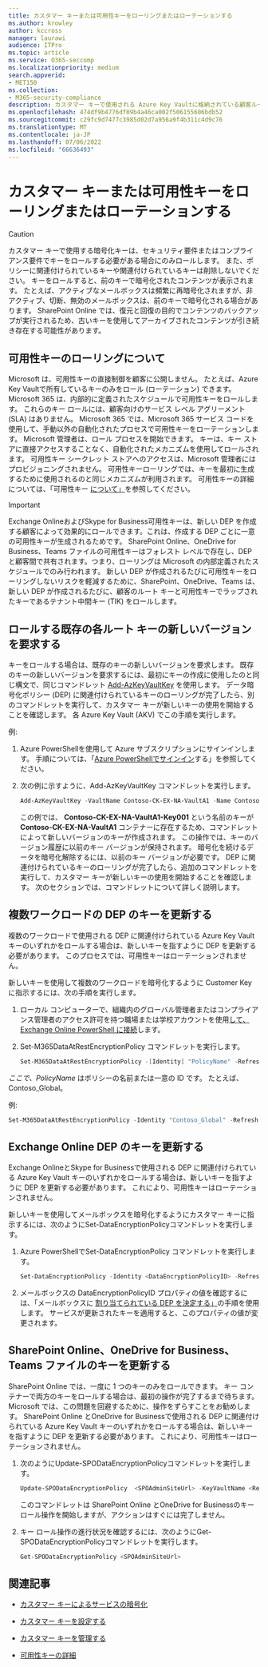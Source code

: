 ```yaml
---
title: カスタマー キーまたは可用性キーをローリングまたはローテーションする
ms.author: krowley
author: kccross
manager: laurawi
audience: ITPro
ms.topic: article
ms.service: O365-seccomp
ms.localizationpriority: medium
search.appverid:
- MET150
ms.collection:
- M365-security-compliance
description: カスタマー キーで使用される Azure Key Vaultに格納されている顧客ルート キーをロールする方法について説明します。 サービスには、Exchange Online、Skype for Business、SharePoint Online、OneDrive for Business、Teams ファイルが含まれます。
ms.openlocfilehash: 474df9b4776df09b4a46ca002f506155606bdb52
ms.sourcegitcommit: c29fc9d7477c3985d02d7a956a9f4b311c4d9c76
ms.translationtype: MT
ms.contentlocale: ja-JP
ms.lasthandoff: 07/06/2022
ms.locfileid: "66636493"
---
```

# <a name="roll-or-rotate-a-customer-key-or-an-availability-key"></a>カスタマー キーまたは可用性キーをローリングまたはローテーションする

> [!CAUTION]
> カスタマー キーで使用する暗号化キーは、セキュリティ要件またはコンプライアンス要件でキーをロールする必要がある場合にのみロールします。 また、ポリシーに関連付けられているキーや関連付けられているキーは削除しないでください。 キーをロールすると、前のキーで暗号化されたコンテンツが表示されます。 たとえば、アクティブなメールボックスは頻繁に再暗号化されますが、非アクティブ、切断、無効のメールボックスは、前のキーで暗号化される場合があります。 SharePoint Online では、復元と回復の目的でコンテンツのバックアップが実行されるため、古いキーを使用してアーカイブされたコンテンツが引き続き存在する可能性があります。

## <a name="about-rolling-the-availability-key"></a>可用性キーのローリングについて

Microsoft は、可用性キーの直接制御を顧客に公開しません。 たとえば、Azure Key Vaultで所有しているキーのみをロール (ローテーション) できます。 Microsoft 365 は、内部的に定義されたスケジュールで可用性キーをロールします。 これらのキー ロールには、顧客向けのサービス レベル アグリーメント (SLA) はありません。 Microsoft 365 では、Microsoft 365 サービス コードを使用して、手動以外の自動化されたプロセスで可用性キーをローテーションします。 Microsoft 管理者は、ロール プロセスを開始できます。 キーは、キー ストアに直接アクセスすることなく、自動化されたメカニズムを使用してロールされます。 可用性キー シークレット ストアへのアクセスは、Microsoft 管理者にはプロビジョニングされません。 可用性キーローリングでは、キーを最初に生成するために使用されるのと同じメカニズムが利用されます。 可用性キーの詳細については、「可用性キー [について」](customer-key-availability-key-understand.md)を参照してください。

> [!IMPORTANT]
> Exchange OnlineおよびSkype for Business可用性キーは、新しい DEP を作成する顧客によって効果的にロールできます。これは、作成する DEP ごとに一意の可用性キーが生成されるためです。 SharePoint Online、OneDrive for Business、Teams ファイルの可用性キーはフォレスト レベルで存在し、DEP と顧客間で共有されます。つまり、ローリングは Microsoft の内部定義されたスケジュールでのみ行われます。 新しい DEP が作成されるたびに可用性キーをローリングしないリスクを軽減するために、SharePoint、OneDrive、Teams は、新しい DEP が作成されるたびに、顧客のルート キーと可用性キーでラップされたキーであるテナント中間キー (TIK) をロールします。

## <a name="request-a-new-version-of-each-existing-root-key-you-want-to-roll"></a>ロールする既存の各ルート キーの新しいバージョンを要求する

キーをロールする場合は、既存のキーの新しいバージョンを要求します。 既存のキーの新しいバージョンを要求するには、最初にキーの作成に使用したのと同じ構文で、同じコマンドレット [Add-AzKeyVaultKey](/powershell/module/az.keyvault/add-azkeyvaultkey) を使用します。 データ暗号化ポリシー (DEP) に関連付けられているキーのローリングが完了したら、別のコマンドレットを実行して、カスタマー キーが新しいキーの使用を開始することを確認します。 各 Azure Key Vault (AKV) でこの手順を実行します。

例:

1. Azure PowerShellを使用して Azure サブスクリプションにサインインします。 手順については、「[Azure PowerShellでサインイン](/powershell/azure/authenticate-azureps)する」を参照してください。

2. 次の例に示すように、Add-AzKeyVaultKey コマンドレットを実行します。

   ```powershell
   Add-AzKeyVaultKey -VaultName Contoso-CK-EX-NA-VaultA1 -Name Contoso-CK-EX-NA-VaultA1-Key001 -Destination HSM -KeyOps @('wrapKey','unwrapKey') -NotBefore (Get-Date -Date "12/27/2016 12:01 AM")
   ```

   この例では、 **Contoso-CK-EX-NA-VaultA1-Key001** という名前のキーが **Contoso-CK-EX-NA-VaultA1** コンテナーに存在するため、コマンドレットによって新しいバージョンのキーが作成されます。 この操作では、キーのバージョン履歴に以前のキー バージョンが保持されます。 暗号化を続けるデータを暗号化解除するには、以前のキー バージョンが必要です。 DEP に関連付けられているキーのローリングが完了したら、追加のコマンドレットを実行して、カスタマー キーが新しいキーの使用を開始することを確認します。 次のセクションでは、コマンドレットについて詳しく説明します。
  
## <a name="update-the-keys-for-multi-workload-deps"></a>複数ワークロードの DEP のキーを更新する

複数のワークロードで使用される DEP に関連付けられている Azure Key Vault キーのいずれかをロールする場合は、新しいキーを指すように DEP を更新する必要があります。 このプロセスでは、可用性キーはローテーションされません。

新しいキーを使用して複数のワークロードを暗号化するように Customer Key に指示するには、次の手順を実行します。

1. ローカル コンピューターで、組織内のグローバル管理者またはコンプライアンス管理者のアクセス許可を持つ職場または学校アカウントを使用[して、Exchange Online PowerShell に接続](/powershell/exchange/connect-to-exchange-online-powershell)します。

2. Set-M365DataAtRestEncryptionPolicy コマンドレットを実行します。
  
   ```powershell
   Set-M365DataAtRestEncryptionPolicy -[Identity] "PolicyName" -Refresh
   ```

*ここで、PolicyName* はポリシーの名前または一意の ID です。 たとえば、Contoso_Global。

例:

```powershell
Set-M365DataAtRestEncryptionPolicy -Identity "Contoso_Global" -Refresh
```

## <a name="update-the-keys-for-exchange-online-deps"></a>Exchange Online DEP のキーを更新する

Exchange OnlineとSkype for Businessで使用される DEP に関連付けられている Azure Key Vault キーのいずれかをロールする場合は、新しいキーを指すように DEP を更新する必要があります。 これにより、可用性キーはローテーションされません。

新しいキーを使用してメールボックスを暗号化するようにカスタマー キーに指示するには、次のようにSet-DataEncryptionPolicyコマンドレットを実行します。

1. Azure PowerShellでSet-DataEncryptionPolicy コマンドレットを実行します。
  
   ```powershell
   Set-DataEncryptionPolicy -Identity <DataEncryptionPolicyID> -Refresh
   ```

2. メールボックスの DataEncryptionPolicyID プロパティの値を確認するには、「メールボックスに [割り当てられている DEP を決定する」](customer-key-manage.md#determine-the-dep-assigned-to-a-mailbox)の手順を使用します。 サービスが更新されたキーを適用すると、このプロパティの値が変更されます。
  
## <a name="update-the-keys-for-sharepoint-online-onedrive-for-business-and-teams-files"></a>SharePoint Online、OneDrive for Business、Teams ファイルのキーを更新する

SharePoint Online では、一度に 1 つのキーのみをロールできます。 キー コンテナーで両方のキーをロールする場合は、最初の操作が完了するまで待ちます。 Microsoft では、この問題を回避するために、操作をずらすことをお勧めします。 SharePoint Online とOneDrive for Businessで使用される DEP に関連付けられている Azure Key Vault キーのいずれかをロールする場合は、新しいキーを指すように DEP を更新する必要があります。 これにより、可用性キーはローテーションされません。

1. 次のようにUpdate-SPODataEncryptionPolicyコマンドレットを実行します。
  
   ```powershell
   Update-SPODataEncryptionPolicy  <SPOAdminSiteUrl> -KeyVaultName <ReplacementKeyVaultName> -KeyName <ReplacementKeyName> -KeyVersion <ReplacementKeyVersion> -KeyType <Primary | Secondary>
   ```

   このコマンドレットは SharePoint Online とOneDrive for Businessのキー ロール操作を開始しますが、アクションはすぐには完了しません。

2. キー ロール操作の進行状況を確認するには、次のようにGet-SPODataEncryptionPolicyコマンドレットを実行します。

   ```powershell
   Get-SPODataEncryptionPolicy <SPOAdminSiteUrl>
   ```

## <a name="related-articles"></a>関連記事

- [カスタマー キーによるサービスの暗号化](customer-key-overview.md)

- [カスタマー キーを設定する](customer-key-set-up.md)

- [カスタマー キーを管理する](customer-key-manage.md)

- [可用性キーの詳細](customer-key-availability-key-understand.md)
